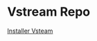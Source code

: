 # Vstream Repo

[Installer Vsteam](https://kodi-vstream.github.io/repo/repository.vstream-0.0.6.zip)
